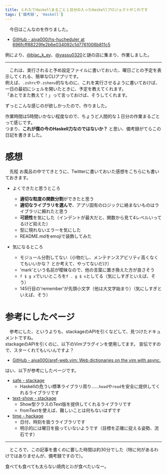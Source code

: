 ```yaml
---
title: とれたてHaskellまるごと１日分の入ったHaskellプロジェクトがこれです
tags: ['備考録', 'Haskell']
---
```

　今日はこんなのを作りました。

- [GitHub - aiya000/hs-hucheduler at 696fcff88229fe2b6e034092c1d7761006b811c5](https://github.com/aiya000/hs-hucheduler/tree/696fcff88229fe2b6e034092c1d7761006b811c5)

例により、[\@blac_k_ey](https://twitter.com/blac_k_ey)、[\@yassu0320](https://twitter.com/yassu0320)と謎の店に集まり、作業しました。

- - -

　これは、実行されると予め設定ファイルに書いておいた、曜日ごとの予定を表示してくれる、簡単なCLIアプリです。  
例えば、`.zshrc`や`.zshenv`的なものに、これを実行させるように書いておけば、一日の最初にシェルを開いたときに、予定を教えてくれます。  
「あとでまた教えて！」って言っておけば、そうしてくれます。

ずっとこんな感じのが欲しかったので、作りました。

作業時間は5時間いかない程度なので、ちょうど人間的な１日分の作業まるごとって感じです。  
つまり、**これが僕の今のHaskell力なのではないか？** と思い、備考録がてらこの日記を書きました。


# 感想
　先程 お風呂の中でてきとうに、Twitterに書いておいた感想をこちらにも書いておきます。

+ よくできたと思うところ
    - **適切な粒度の関数分割**ができたと思う
    - **適切なライブラリを選んで**、アプリ固有のロジックに絡まないものはライブラリに頼れたと思う
    - **可読性**を気にした（インデントが最大だと、関数から見て4レベルいってるけど抑えた）
    - 型に現れないエラーを気にした
    - README.mdをemojiで装飾してみた

+ 気になるところ
    - モジュール分割してない（小物だし、メンテナンスアビリティ高くなくてもいいかな？ とか考えて、やってないだけ）
    - 'mark'という名前が曖昧なので、他の言葉に置き換えた方が良さそう
    - `f $ g x`でいいところを`f . g $ x`としてる（気にしすぎといえば、そう）
    - 145行目の'remember'が先頭小文字（他は大文字始まり）（気にしすぎといえば、そう）


# 参考にしたページ
　参考にした、というよりも、stackageのAPIを引くなどして、見つけたドキュメントですね。  
stackageのAPIを引くのに、以下のVimプラグインを使用してます。 宣伝ですので、スターくれてもいいんですよ？

- [GitHub - aiya000/aref-web.vim: Web dictionaries on the vim with async.](https://github.com/aiya000/aref-web.vim)

はい、以下が参考にしたページです。

- [safe - stackage](https://www.stackage.org/haddock/lts-7.7/safe-0.3.9/index.html)
    - Haskellの危うい標準ライブラリ周り……`head`や`read`を安全に提供してくれるライブラリです
- [text-show - stackage](https://www.stackage.org/haddock/lts-7.7/text-show-3.4/index.html)
    - Show型クラスのText版を提供してくれるライブラリです
    - fromTextを使えば、難しいことは何もないはずです
- [time - hackage](http://hackage.haskell.org/package/time-1.8.0.1)
    - 日付、時刻を扱うライブラリです
    - 明示的には曜日を扱っていないようです（目標を正確に捉える姿勢、流石です）

- - -

　ところで、この記事を書くのに要した時間は約30分でした（特に何があるわけではありませんが、備考録ですので）。

食べても食べても太らない焼肉とｽｼが食べたいなー。

